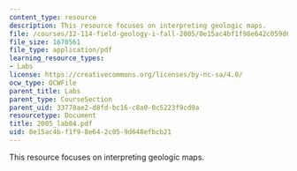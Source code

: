 ```yaml
---
content_type: resource
description: This resource focuses on interpreting geologic maps.
file: /courses/12-114-field-geology-i-fall-2005/0e15ac4bf1f98e642c059d648efbcb21_2005_lab04.pdf
file_size: 1670561
file_type: application/pdf
learning_resource_types:
- Labs
license: https://creativecommons.org/licenses/by-nc-sa/4.0/
ocw_type: OCWFile
parent_title: Labs
parent_type: CourseSection
parent_uid: 33778ae2-d8fd-bc16-c8a0-0c5223f9cd9a
resourcetype: Document
title: 2005_lab04.pdf
uid: 0e15ac4b-f1f9-8e64-2c05-9d648efbcb21
---
```

This resource focuses on interpreting geologic maps.